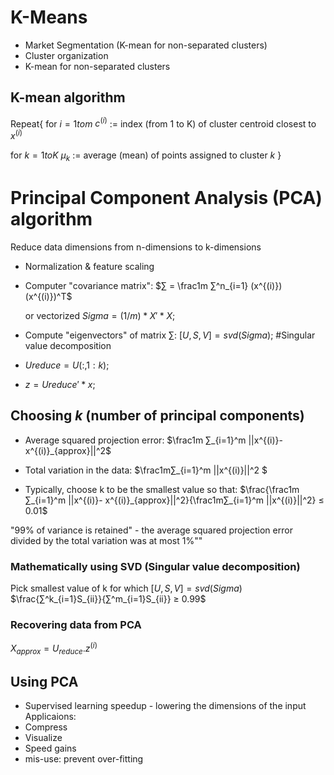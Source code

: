 # K-Means

- Market Segmentation (K-mean for non-separated clusters)
- Cluster organization
- K-mean for non-separated clusters

## K-mean algorithm

Repeat{
for $i=1 to m$
$c^{(i)}$ := index (from 1 to K) of cluster centroid closest to $x^{(i)}$

for $k=1 to K$
$μ_k$ := average (mean) of points assigned to cluster $k$
}

# Principal Component Analysis (PCA) algorithm

Reduce data dimensions from n-dimensions to k-dimensions
* Normalization & feature scaling

* Computer "covariance matrix":
  $∑ = \frac1m ∑^n_{i=1} (x^{(i)})(x^{(i)})^T$

  or vectorized
  $Sigma = (1/m)* X' * X ;$

* Compute "eigenvectors" of matrix ∑:
  $[U, S, V] = svd(Sigma);$ #Singular value decomposition

* $Ureduce = U(:, 1:k);$
* $z = Ureduce' * x;$

## Choosing $k$ (number of principal components)

* Average squared projection error: $\frac1m ∑_{i=1}^m ||x^{(i)}- x^{(i)}_{approx}||^2$

* Total variation in the data:
  $\frac1m∑_{i=1}^m ||x^{(i)}||^2 $

* Typically, choose k to be the smallest value so that:
$\frac{\frac1m ∑_{i=1}^m ||x^{(i)}- x^{(i)}_{approx}||^2}{\frac1m∑_{i=1}^m ||x^{(i)}||^2} ≤ 0.01$

"99% of variance is retained" - the average squared projection error divided by the total variation was at most 1%""

### Mathematically using SVD (Singular value decomposition)
Pick smallest value of k for which
$[U, S, V] = svd(Sigma)$
$\frac{∑^k_{i=1}S_{ii}}{∑^m_{i=1}S_{ii}} ≥ 0.99$

### Recovering data from PCA

$X_{approx} = U_{reduce} . z^{(i)}$


## Using PCA
* Supervised learning speedup - lowering the dimensions of the input
Applicaions:
* Compress
* Visualize
* Speed gains
* mis-use: prevent over-fitting

